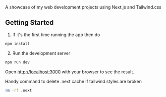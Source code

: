 A showcase of my web development projects using Next.js and Tailwind.css

## Getting Started

1. If it's the first time running the app then do

```bash
npm install
```

2. Run the development server

```bash
npm run dev
```

Open [http://localhost:3000](http://localhost:3000) with your browser to see the result.

Handy command to delete .next cache if tailwind styles are broken

```bash
rm -rf .next
```
